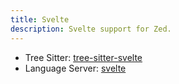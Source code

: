 ```yaml
---
title: Svelte
description: Svelte support for Zed.
---
```


- Tree Sitter: [tree-sitter-svelte](https://github.com/Himujjal/tree-sitter-svelte)
- Language Server: [svelte](https://github.com/sveltejs/language-tools/tree/master/packages/language-server)
